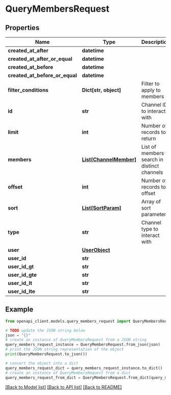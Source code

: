 # QueryMembersRequest


## Properties

Name | Type | Description | Notes
------------ | ------------- | ------------- | -------------
**created_at_after** | **datetime** |  | [optional] 
**created_at_after_or_equal** | **datetime** |  | [optional] 
**created_at_before** | **datetime** |  | [optional] 
**created_at_before_or_equal** | **datetime** |  | [optional] 
**filter_conditions** | **Dict[str, object]** | Filter to apply to members | 
**id** | **str** | Channel ID to interact with | [optional] 
**limit** | **int** | Number of records to return | [optional] 
**members** | [**List[ChannelMember]**](ChannelMember.md) | List of members to search in distinct channels | [optional] 
**offset** | **int** | Number of records to offset | [optional] 
**sort** | [**List[SortParam]**](SortParam.md) | Array of sort parameters | [optional] 
**type** | **str** | Channel type to interact with | 
**user** | [**UserObject**](UserObject.md) |  | [optional] 
**user_id** | **str** |  | [optional] 
**user_id_gt** | **str** |  | [optional] 
**user_id_gte** | **str** |  | [optional] 
**user_id_lt** | **str** |  | [optional] 
**user_id_lte** | **str** |  | [optional] 

## Example

```python
from openapi_client.models.query_members_request import QueryMembersRequest

# TODO update the JSON string below
json = "{}"
# create an instance of QueryMembersRequest from a JSON string
query_members_request_instance = QueryMembersRequest.from_json(json)
# print the JSON string representation of the object
print(QueryMembersRequest.to_json())

# convert the object into a dict
query_members_request_dict = query_members_request_instance.to_dict()
# create an instance of QueryMembersRequest from a dict
query_members_request_from_dict = QueryMembersRequest.from_dict(query_members_request_dict)
```
[[Back to Model list]](../README.md#documentation-for-models) [[Back to API list]](../README.md#documentation-for-api-endpoints) [[Back to README]](../README.md)


